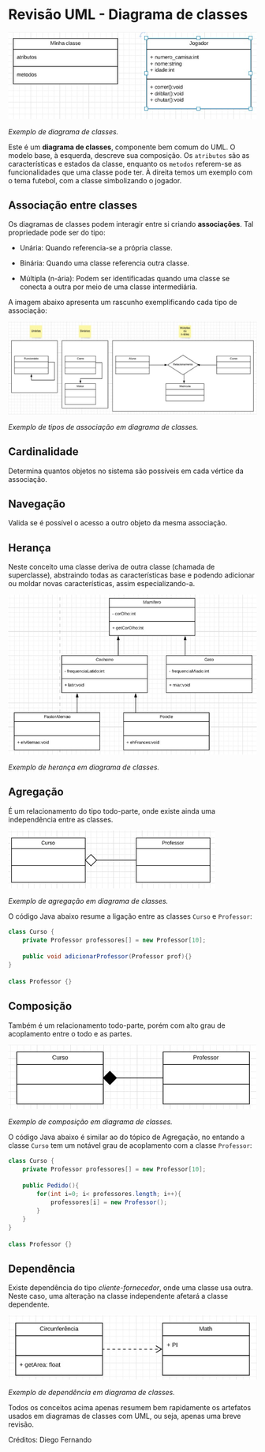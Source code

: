 # Revisão UML - Diagrama de classes

![Exemplo de diagrama de classes](/static/image01.jpeg)

*Exemplo de diagrama de classes.*

Este é um **diagrama de classes**, componente bem comum do UML. O modelo base, à esquerda, descreve sua composição. Os `atributos` são as características e estados da classe, enquanto os `metodos` referem-se as funcionalidades que uma classe pode ter. À direita temos um exemplo com o tema futebol, com a classe simbolizando o jogador.

## Associação entre classes

Os diagramas de classes podem interagir entre si criando **associações**. Tal propriedade pode ser do tipo:

- Unária: Quando referencia-se a própria classe.

- Binária: Quando uma classe referencia outra classe.

- Múltipla (n-ária): Podem ser identificadas quando uma classe se conecta a outra por meio de uma classe intermediária.

A imagem abaixo apresenta um rascunho exemplificando cada tipo de associação:

![Exemplo de associações](/static/image02.jpeg)

*Exemplo de tipos de associação em diagrama de classes.*

## Cardinalidade

Determina quantos objetos no sistema são possíveis em cada vértice da associação.

## Navegação

Valida se é possível o acesso a outro objeto da mesma associação.

## Herança

Neste conceito uma classe deriva de outra classe (chamada de superclasse), abstraindo todas as características base e podendo adicionar ou moldar novas características, assim especializando-a.

![Exemplo de herança](/static/image04.jpeg)

*Exemplo de herança em diagrama de classes.*

## Agregação

É um relacionamento do tipo todo-parte, onde existe ainda uma independência entre as classes.

![Exemplo de agregação](/static/image05.jpeg)

*Exemplo de agregação em diagrama de classes.*

O código Java abaixo resume a ligação entre as classes `Curso` e `Professor`:

```java
class Curso {
    private Professor professores[] = new Professor[10];

    public void adicionarProfessor(Professor prof){}
}

class Professor {}
```

## Composição

Também é um relacionamento todo-parte, porém com alto grau de acoplamento entre o todo e as partes.

![Exemplo de composição](/static/image06.jpeg)

*Exemplo de composição em diagrama de classes.*

O código Java abaixo é similar ao do tópico de Agregação, no entando a classe `Curso` tem um notável grau de acoplamento com a classe `Professor`:

```java
class Curso {
    private Professor professores[] = new Professor[10];

    public Pedido(){
        for(int i=0; i< professores.length; i++){
            professores[i] = new Professor();
        }
    }
}

class Professor {}
```

## Dependência

Existe dependência do tipo *cliente-fornecedor*, onde uma classe usa outra. Neste caso, uma alteração na classe independente afetará a classe dependente.

![Exemplo de dependência](/static/image07.jpeg)

*Exemplo de dependência em diagrama de classes.*

Todos os conceitos acima apenas resumem bem rapidamente os artefatos usados em diagramas de classes com UML, ou seja, apenas uma breve revisão.

Créditos: Diego Fernando
